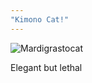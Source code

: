 ```yaml
---
"Kimono Cat!"
---
```


![Mardigrastocat](https://octodex.github.com/images/kimonotocat.png)



Elegant but lethal
